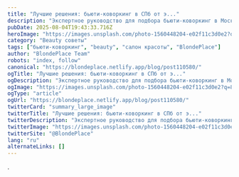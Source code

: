 ```yaml
---
title: "Лучшие решения: бьюти-коворкинг в СПб от э..."
description: "Экспертное руководство для подбора бьюти-коворкинг в Московском районе. Детальное изучение преимуществ и недостатков. Обратитесь за консультацией к профессионала..."
pubDate: 2025-08-04T19:43:33.716Z
heroImage: "https://images.unsplash.com/photo-1560448204-e02f11c3d0e2?q=80&w=800&auto=format&fit=crop"
category: "Beauty советы"
tags: ["бьюти-коворкинг", "beauty", "салон красоты", "BlondePlace"]
author: "BlondePlace Team"
robots: "index, follow"
canonical: "https://blondeplace.netlify.app/blog/post110580/"
ogTitle: "Лучшие решения: бьюти-коворкинг в СПб от э..."
ogDescription: "Экспертное руководство для подбора бьюти-коворкинг в Московском районе. Детальное изучение преимуществ и недостатков. Обратитесь за консультацией к профессионала..."
ogImage: "https://images.unsplash.com/photo-1560448204-e02f11c3d0e2?q=80&w=800&auto=format&fit=crop"
ogType: "article"
ogUrl: "https://blondeplace.netlify.app/blog/post110580/"
twitterCard: "summary_large_image"
twitterTitle: "Лучшие решения: бьюти-коворкинг в СПб от э..."
twitterDescription: "Экспертное руководство для подбора бьюти-коворкинг в Московском районе. Детальное изучение преимуществ и недостатков. Обратитесь за консультацией к профессионала..."
twitterImage: "https://images.unsplash.com/photo-1560448204-e02f11c3d0e2?q=80&w=800&auto=format&fit=crop"
twitterSite: "@BlondePlace"
lang: "ru"
alternateLinks: []
---
```


<script type="application/ld+json">
{
  "@context": "https://schema.org",
  "@type": "HowTo",
  "name": "Лучшие решения: бьюти-коворкинг в СПб от э...",
  "description": "Экспертное руководство для подбора бьюти-коворкинг в Московском районе. Детальное изучение преимуществ и недостатков. Обратитесь за консультацией к профессионала...",
  "image": {
    "@type": "ImageObject",
    "url": "https://images.unsplash.com/photo-1560448204-e02f11c3d0e2?q=80&w=800&auto=format&fit=crop"
  },
  "aggregateRating": {
    "@type": "AggregateRating",
    "ratingValue": "4.9",
    "reviewCount": 463,
    "bestRating": "5",
    "worstRating": "1"
  },
  "publisher": {
    "@type": "Organization",
    "name": "BlondePlace Beauty Blog",
    "logo": {
      "@type": "ImageObject",
      "url": "https://blondeplace.netlify.app/favicon.svg"
    }
  },
  "datePublished": "2025-08-04T19:43:33.716Z",
  "dateModified": "2025-08-04T19:43:33.716Z",
  "author": {
    "@type": "Person",
    "name": "Эксперт BlondePlace"
  },
  "mainEntityOfPage": {
    "@type": "WebPage",
    "@id": "https://blondeplace.netlify.app/blog/post110580/"
  }
}
</script>

.